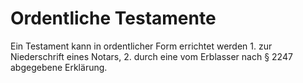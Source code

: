 # Ordentliche Testamente

Ein Testament kann in ordentlicher Form errichtet werden  1.
 zur Niederschrift eines Notars,
 2.
 durch eine vom Erblasser nach § 2247 abgegebene Erklärung.
 

